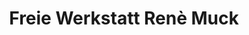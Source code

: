 ---
title: "Freie Werkstatt Renè Muck"
url: /adorf-vogtl/freie-werkstatt-rene-muck/
shop: Autowerkstatt
---